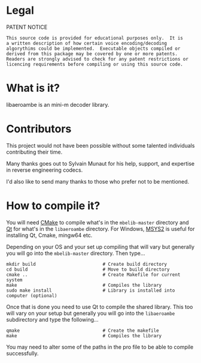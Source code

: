 # Legal

PATENT NOTICE

    This source code is provided for educational purposes only.  It is
    a written description of how certain voice encoding/decoding
    algorythims could be implemented.  Executable objects compiled or
    derived from this package may be covered by one or more patents.
    Readers are strongly advised to check for any patent restrictions or
    licencing requirements before compiling or using this source code.

# What is it?

libaeroambe is an mini-m decoder library.

# Contributors

This project would not have been possible without some talented individuals contributing their time.

Many thanks goes out to Sylvain Munaut for his help, support, and expertise in reverse engineering codecs.

I'd also like to send many thanks to those who prefer not to be mentioned.

# How to compile it?

You will need [CMake] to compile what's in the `mbelib-master` directory and [Qt] for what's in the `libaeroambe` directory. For Windows, [MSYS2] is useful for installing Qt, Cmake, mingw64 etc.

Depending on your OS and your set up compiling that will vary but generally you will go into the `mbelib-master` directory. Then type...

    mkdir build                         # Create build directory
    cd build                            # Move to build directory
    cmake ..                            # Create Makefile for current system
    make                                # Compiles the library
    sudo make install                   # Library is installed into computer (optional)

Once that is done you need to use Qt to compile the shared library. This too will vary on your setup but generally you will go into the `libaeroambe` subdirectory and type the following...

    qmake                               # Create the makefile
    make                                # Compiles the library

You may need to alter some of the paths in the pro file to be able to compile successfully.

[Qt]: https://www.qt.io/download
[CMake]: https://cmake.org/
[MSYS2]: https://www.msys2.org/

